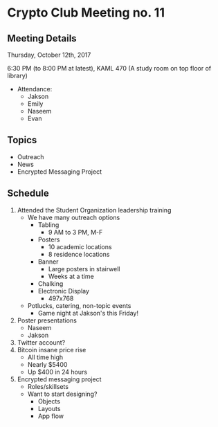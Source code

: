 # Crypto Club Meeting no. 11

## Meeting Details

Thursday, October 12th, 2017

6:30 PM (to 8:00 PM at latest), KAML 470 (A study room on top floor of library)

* Attendance:
	* Jakson
	* Emily
	* Naseem
	* Evan

## Topics
* Outreach
* News
* Encrypted Messaging Project

## Schedule
1. Attended the Student Organization leadership training
	* We have many outreach options
		* Tabling
			* 9 AM to 3 PM, M-F
		* Posters
			* 10 academic locations
			* 8 residence locations
		* Banner
			* Large posters in stairwell
			* Weeks at a time
		* Chalking
		* Electronic Display
			* 497x768
	* Potlucks, catering, non-topic events
		* Game night at Jakson's this Friday!
2. Poster presentations
	* Naseem
	* Jakson
3. Twitter account?
4. Bitcoin insane price rise
	* All time high
	* Nearly $5400
	* Up $400 in 24 hours
5. Encrypted messaging project
	* Roles/skillsets
	* Want to start designing?
		* Objects
		* Layouts
		* App flow
